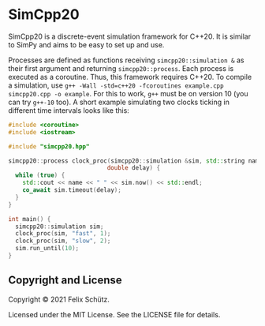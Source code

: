# SimCpp20

SimCpp20 is a discrete-event simulation framework for C++20.
It is similar to SimPy and aims to be easy to set up and use.

Processes are defined as functions receiving `simcpp20::simulation &` as their first argument and returning `simcpp20::process`.
Each process is executed as a coroutine.
Thus, this framework requires C++20.
To compile a simulation, use `g++ -Wall -std=c++20 -fcoroutines example.cpp simcpp20.cpp -o example`.
For this to work, `g++` must be on version 10 (you can try `g++-10` too).
A short example simulating two clocks ticking in different time intervals looks like this:

```c++
#include <coroutine>
#include <iostream>

#include "simcpp20.hpp"

simcpp20::process clock_proc(simcpp20::simulation &sim, std::string name,
                            double delay) {
  while (true) {
    std::cout << name << " " << sim.now() << std::endl;
    co_await sim.timeout(delay);
  }
}

int main() {
  simcpp20::simulation sim;
  clock_proc(sim, "fast", 1);
  clock_proc(sim, "slow", 2);
  sim.run_until(10);
}
```

## Copyright and License

Copyright © 2021 Felix Schütz.

Licensed under the MIT License.
See the LICENSE file for details.
